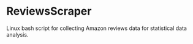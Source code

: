 # ReviewsScraper
Linux bash script for collecting Amazon reviews data for statistical data analysis. 
